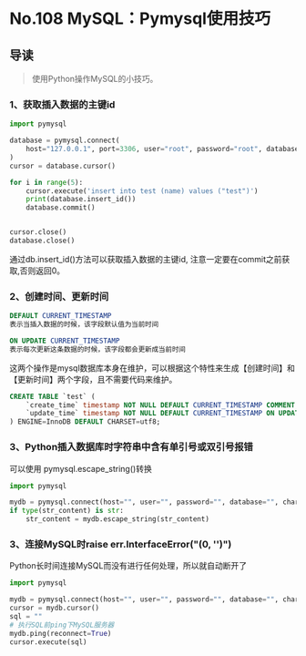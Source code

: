 # No.108 MySQL：Pymysql使用技巧

## 导读

> 使用Python操作MySQL的小技巧。

### 1、获取插入数据的主键id

```python
import pymysql

database = pymysql.connect(
    host="127.0.0.1", port=3306, user="root", password="root", database="test"
)
cursor = database.cursor()

for i in range(5):
    cursor.execute('insert into test (name) values ("test")')
    print(database.insert_id())
    database.commit()


cursor.close()
database.close()

```

通过db.insert_id()方法可以获取插入数据的主键id, 注意一定要在commit之前获取,否则返回0。

### 2、创建时间、更新时间

```sql
DEFAULT CURRENT_TIMESTAMP
表示当插入数据的时候，该字段默认值为当前时间

ON UPDATE CURRENT_TIMESTAMP
表示每次更新这条数据的时候，该字段都会更新成当前时间
```

这两个操作是mysql数据库本身在维护，可以根据这个特性来生成【创建时间】和【更新时间】两个字段，且不需要代码来维护。

```sql
CREATE TABLE `test` (
    `create_time` timestamp NOT NULL DEFAULT CURRENT_TIMESTAMP COMMENT '创建时间',
    `update_time` timestamp NOT NULL DEFAULT CURRENT_TIMESTAMP ON UPDATE CURRENT_TIMESTAMP COMMENT '更新时间'
) ENGINE=InnoDB DEFAULT CHARSET=utf8;
```

### 3、Python插入数据库时字符串中含有单引号或双引号报错

可以使用 pymysql.escape_string()转换

```python
import pymysql

mydb = pymysql.connect(host="", user="", password="", database="", charset="",)
if type(str_content) is str:
    str_content = mydb.escape_string(str_content)

```

### 3、连接MySQL时raise err.InterfaceError("(0, '')")

Python长时间连接MySQL而没有进行任何处理，所以就自动断开了

```python
import pymysql

mydb = pymysql.connect(host="", user="", password="", database="", charset="")
cursor = mydb.cursor()
sql = ""
# 执行SQL前ping下MySQL服务器
mydb.ping(reconnect=True)
cursor.execute(sql)

```
